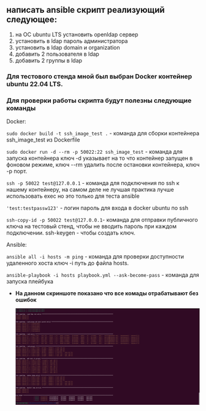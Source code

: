 ## написать ansible скрипт реализующий следующее:
1. на ОС ubuntu LTS установить openldap сервер
2. установить в ldap пароль администратора
3. установить в ldap domain и organization
4. добавить 2 пользователя в ldap
6. добавить 2 группы в ldap


### Для тестового стенда мной был выбран Docker контейнер ubuntu 22.04 LTS.
### Для проверки работы скрипта будут полезны следующие команды

Docker:

`sudo docker build -t ssh_image_test .` - команда для сборки контейнера ssh_image_test из Dockerfile

`sudo docker run -d --rm -p 50022:22 ssh_image_test` - команда для запуска контейнера ключ -d указывает на то что контейнер запущен в фоновом режиме, ключ --rm удалить после остановки контейнера, ключ -p порт.

`ssh -p 50022 test@127.0.0.1` - команда для подключения по ssh к нашему контейнеру, на самом деле не лучшая практика лучше использовать exec но это только для теста ansible

`'test:testpassw123'` - логин пароль для входа в docker ubuntu по ssh

`ssh-copy-id -p 50022 test@127.0.0.1`- команда для отправки публичного ключа на тестовый стенд, чтобы не вводить пароль при каждом подключении. ssh-keygen - чтобы создать ключ.

Ansible:

`ansible all -i hosts -m ping` - команда для проверки доступности удаленного хоста ключ -i путь до файла hosts.

`ansible-playbook -i hosts playbook.yml --ask-become-pass` - команда для запуска плейбука


- <b>На данном скриншоте показано что все комады отрабатывают без ошибок<b> 
  
  ![](screenshots/1.png)
